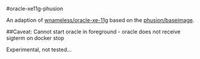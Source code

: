 #oracle-xe11g-phusion

An adaption of [wnameless/oracle-xe-11g](https://registry.hub.docker.com/u/wnameless/oracle-xe-11g/) based on the [phusion/baseimage](http://phusion.github.io/baseimage-docker/).


##Caveat: Cannot start oracle in foreground - oracle does not receive sigterm on docker stop


Experimental, not tested...
